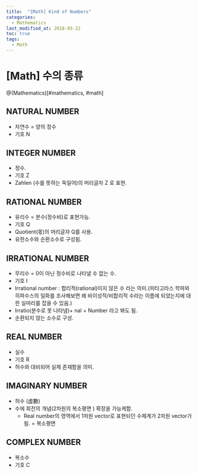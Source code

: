 ```yaml
---
title:  "[Math] Kind of Numbers"
categories: 
  - Mathematics
last_modified_at: 2018-03-22
toc: true
tags: 
  - Math
---
```


# [Math] 수의 종류

@(Mathematics)[#mathematics, #math]

## NATURAL NUMBER

* 자연수 = 양의 정수  
* 기호 N

## INTEGER NUMBER 

* 정수.
* 기호 Z
* Zahlen (수를 뜻하는 독일어)의 머리글자 Z 로 표현.

## RATIONAL NUMBER

* 유리수 = 분수(정수비)로 표현가능.
* 기호 Q
* Quotient(몫)의 머리글자 Q를 사용.
* 유한소수와 순환소수로 구성됨.

## IRRATIONAL NUMBER

* 무리수 = 0이 아닌 정수비로 나타낼 수 없는 수.
* 기호 I
* Irrational number : 합리적(rational)이지 않은 수 라는 의미.(피타고라스 학파와 히파수스의 일화를 조사해보면 왜 비이성적/비합리적 수라는 이름에 되었는지에 대한 실마리를 잡을 수 있음.)
* Irratio(분수로 못 나타냄)+ nal + Number 라고 봐도 됨.
* 순환되지 않는 소수로 구성.

## REAL NUMBER

* 실수
* 기호 R
* 허수와 대비되어 실제 존재함을 의미.

## IMAGINARY NUMBER

* 허수 (虛數)
* 수에 회전의 개념(2차원의 복소평면 ) 확장을 가능케함.
  * Real number의 영역에서 1차원 vector로 표현되던 수체계가 2차원 vector가 됨. = 복소평면

## COMPLEX NUMBER

* 복소수
* 기호 C
